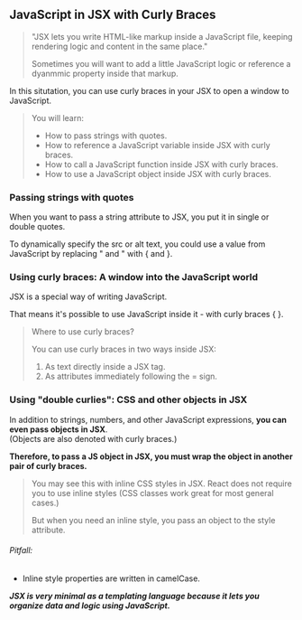 ## JavaScript in JSX with Curly Braces

> "JSX lets you write HTML-like markup inside a JavaScript file, keeping rendering logic and content in the same place."
>
> Sometimes you will want to add a little JavaScript logic or reference a dyanmmic property inside that markup.

In this situtation, you can use curly braces in your JSX to open a window to JavaScript.

> You will learn:
>
> - How to pass strings with quotes.
> - How to reference a JavaScript variable inside JSX with curly braces.
> - How to call a JavaScript function inside JSX with curly braces.
> - How to use a JavaScript object inside JSX with curly braces.

### Passing strings with quotes

When you want to pass a string attribute to JSX, you put it in single or double quotes.

To dynamically specify the src or alt text, you could use a value from JavaScript by replacing " and " with { and }.

### Using curly braces: A window into the JavaScript world

JSX is a special way of writing JavaScript.

That means it's possible to use JavaScript inside it - with curly braces { }.

> Where to use curly braces?
>
> You can use curly braces in two ways inside JSX:
>
> 1.  As text directly inside a JSX tag.
> 2.  As attributes immediately following the = sign.

### Using "double curlies": CSS and other objects in JSX

In addition to strings, numbers, and other JavaScript expressions, **you can even pass objects in JSX**.  
(Objects are also denoted with curly braces.)

**Therefore, to pass a JS object in JSX, you must wrap the object in another pair of curly braces.**

> You may see this with inline CSS styles in JSX. React does not require you to use inline styles (CSS classes work great for most general cases.)
>
> But when you need an inline style, you pass an object to the style attribute.

###### Pitfall:

- Inline style properties are written in camelCase.

**_JSX is very minimal as a templating language because it lets you organize data and logic using JavaScript._**

